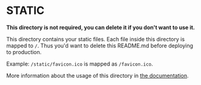 # STATIC

**This directory is not required, you can delete it if you don't want to use it.**

This directory contains your static files.
Each file inside this directory is mapped to `/`.
Thus you'd want to delete this README.md before deploying to production.

Example: `/static/favicon.ico` is mapped as `/favicon.ico`.

More information about the usage of this directory in [the documentation](https://nuxtjs.org/guide/assets#static).
